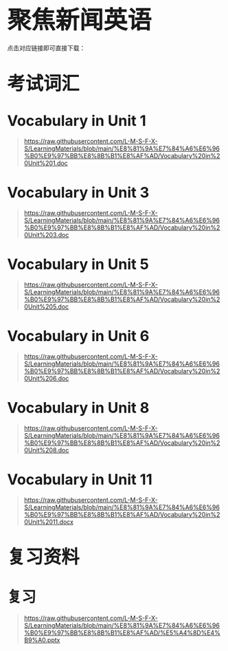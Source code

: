 # <span style="font-size: 2.0em; font-weight: bold;">聚焦新闻英语</span>

点击对应链接即可直接下载：

# <span style="font-size: 1.5em; font-weight: bold;">考试词汇</span>

# <span style="font-size: 1.2em; font-weight: bold;">Vocabulary in Unit 1</span>

>  https://raw.githubusercontent.com/L-M-S-F-X-S/LearningMaterials/blob/main/%E8%81%9A%E7%84%A6%E6%96%B0%E9%97%BB%E8%8B%B1%E8%AF%AD/Vocabulary%20in%20Unit%201.doc

# <span style="font-size: 1.2em; font-weight: bold;">Vocabulary in Unit 3</span>

>  https://raw.githubusercontent.com/L-M-S-F-X-S/LearningMaterials/blob/main/%E8%81%9A%E7%84%A6%E6%96%B0%E9%97%BB%E8%8B%B1%E8%AF%AD/Vocabulary%20in%20Unit%203.doc

# <span style="font-size: 1.2em; font-weight: bold;">Vocabulary in Unit 5</span>

>  https://raw.githubusercontent.com/L-M-S-F-X-S/LearningMaterials/blob/main/%E8%81%9A%E7%84%A6%E6%96%B0%E9%97%BB%E8%8B%B1%E8%AF%AD/Vocabulary%20in%20Unit%205.doc

# <span style="font-size: 1.2em; font-weight: bold;">Vocabulary in Unit 6</span>

>  https://raw.githubusercontent.com/L-M-S-F-X-S/LearningMaterials/blob/main/%E8%81%9A%E7%84%A6%E6%96%B0%E9%97%BB%E8%8B%B1%E8%AF%AD/Vocabulary%20in%20Unit%206.doc

# <span style="font-size: 1.2em; font-weight: bold;">Vocabulary in Unit 8</span>

>  https://raw.githubusercontent.com/L-M-S-F-X-S/LearningMaterials/blob/main/%E8%81%9A%E7%84%A6%E6%96%B0%E9%97%BB%E8%8B%B1%E8%AF%AD/Vocabulary%20in%20Unit%208.doc

# <span style="font-size: 1.2em; font-weight: bold;">Vocabulary in Unit 11</span>

> https://raw.githubusercontent.com/L-M-S-F-X-S/LearningMaterials/blob/main/%E8%81%9A%E7%84%A6%E6%96%B0%E9%97%BB%E8%8B%B1%E8%AF%AD/Vocabulary%20in%20Unit%2011.docx

# <span style="font-size: 1.5em; font-weight: bold;">复习资料</span>

# <span style="font-size: 1.2em; font-weight: bold;">复习</span>

>  https://raw.githubusercontent.com/L-M-S-F-X-S/LearningMaterials/blob/main/%E8%81%9A%E7%84%A6%E6%96%B0%E9%97%BB%E8%8B%B1%E8%AF%AD/%E5%A4%8D%E4%B9%A0.pptx
